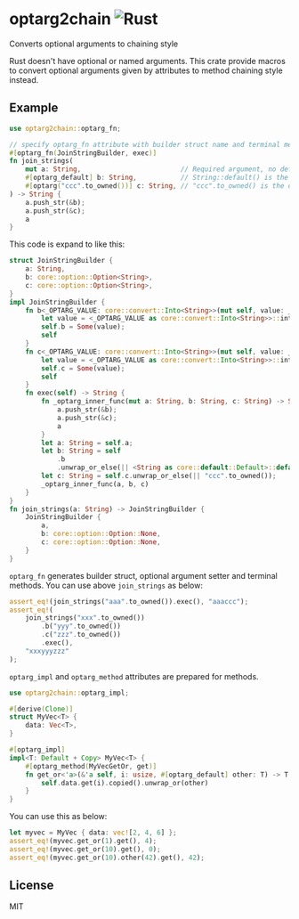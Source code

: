# optarg2chain ![Rust](https://github.com/garkimasera/optarg2chain/workflows/Rust/badge.svg)
Converts optional arguments to chaining style

Rust doesn't have optional or named arguments. This crate provide macros to convert optional arguments given by attributes to method chaining style instead.

## Example

```Rust
use optarg2chain::optarg_fn;

// specify optarg_fn attribute with builder struct name and terminal method name
#[optarg_fn(JoinStringBuilder, exec)]
fn join_strings(
    mut a: String,                         // Required argument, no default value
    #[optarg_default] b: String,           // String::default() is the default value to b
    #[optarg("ccc".to_owned())] c: String, // "ccc".to_owned() is the default value to c
) -> String {
    a.push_str(&b);
    a.push_str(&c);
    a
}
```

This code is expand to like this:

```Rust
struct JoinStringBuilder {
    a: String,
    b: core::option::Option<String>,
    c: core::option::Option<String>,
}
impl JoinStringBuilder {
    fn b<_OPTARG_VALUE: core::convert::Into<String>>(mut self, value: _OPTARG_VALUE) -> Self {
        let value = <_OPTARG_VALUE as core::convert::Into<String>>::into(value);
        self.b = Some(value);
        self
    }
    fn c<_OPTARG_VALUE: core::convert::Into<String>>(mut self, value: _OPTARG_VALUE) -> Self {
        let value = <_OPTARG_VALUE as core::convert::Into<String>>::into(value);
        self.c = Some(value);
        self
    }
    fn exec(self) -> String {
        fn _optarg_inner_func(mut a: String, b: String, c: String) -> String {
            a.push_str(&b);
            a.push_str(&c);
            a
        }
        let a: String = self.a;
        let b: String = self
            .b
            .unwrap_or_else(|| <String as core::default::Default>::default());
        let c: String = self.c.unwrap_or_else(|| "ccc".to_owned());
        _optarg_inner_func(a, b, c)
    }
}
fn join_strings(a: String) -> JoinStringBuilder {
    JoinStringBuilder {
        a,
        b: core::option::Option::None,
        c: core::option::Option::None,
    }
}
```

`optarg_fn` generates builder struct, optional argument setter and terminal methods. You can use above `join_strings` as below:

```Rust
assert_eq!(join_strings("aaa".to_owned()).exec(), "aaaccc");
assert_eq!(
    join_strings("xxx".to_owned())
        .b("yyy".to_owned())
        .c("zzz".to_owned())
        .exec(),
    "xxxyyyzzz"
);
```

`optarg_impl` and `optarg_method` attributes are prepared for methods.

```Rust
use optarg2chain::optarg_impl;

#[derive(Clone)]
struct MyVec<T> {
    data: Vec<T>,
}

#[optarg_impl]
impl<T: Default + Copy> MyVec<T> {
    #[optarg_method(MyVecGetOr, get)]
    fn get_or<'a>(&'a self, i: usize, #[optarg_default] other: T) -> T { // Lifetimes need to be given explicitly
        self.data.get(i).copied().unwrap_or(other)
    }
}
```

You can use this as below:

```Rust
let myvec = MyVec { data: vec![2, 4, 6] };
assert_eq!(myvec.get_or(1).get(), 4);
assert_eq!(myvec.get_or(10).get(), 0);
assert_eq!(myvec.get_or(10).other(42).get(), 42);
```

## License

MIT
